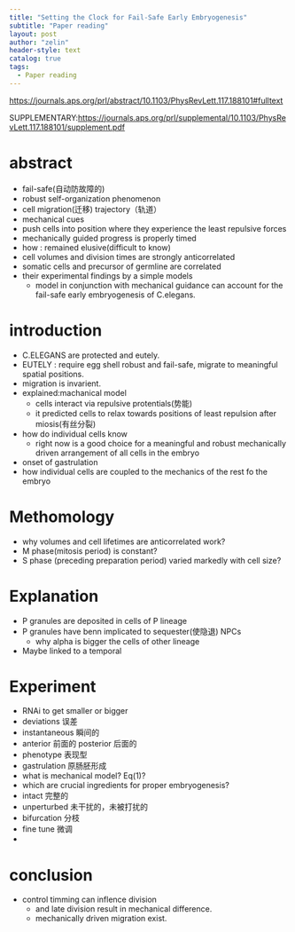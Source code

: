 ```yaml
---
title: "Setting the Clock for Fail-Safe Early Embryogenesis"
subtitle: "Paper reading"
layout: post
author: "zelin"
header-style: text
catalog: true
tags:
  - Paper reading
---
```


https://journals.aps.org/prl/abstract/10.1103/PhysRevLett.117.188101#fulltext

SUPPLEMENTARY:https://journals.aps.org/prl/supplemental/10.1103/PhysRevLett.117.188101/supplement.pdf

# abstract

* fail-safe(自动防故障的)
* robust self-organization phenomenon
* cell migration(迁移) trajectory（轨道）
* mechanical cues
* push cells into position where they experience the least repulsive forces
* mechanically guided progress is properly timed
* how : remained elusive(difficult to know)
* cell volumes and division times are strongly anticorrelated 
* somatic cells and precursor of germline are correlated
* their experimental findings by a simple models
  * model in conjunction with mechanical guidance can account for the fail-safe early embryogenesis of C.elegans.

# introduction

* C.ELEGANS are protected and eutely.
* EUTELY : require egg shell robust and fail-safe, migrate to meaningful spatial positions.
* migration is invarient.
* explained:machanical model
  * cells interact via repulsive protentials(势能)
  * it predicted cells to relax towards positions of least repulsion after miosis(有丝分裂)
* how do individual cells know 
  * right now is a good choice for a meaningful and robust mechanically driven arrangement of all cells in the embryo
* onset of gastrulation
* how individual cells are coupled to the mechanics of the rest fo the embryo

# Methomology
* why volumes and cell lifetimes are anticorrelated work?
* M phase(mitosis period) is constant?
* S phase (preceding preparation period) varied markedly with cell size?


# Explanation
* P granules are deposited in cells of P lineage
* P granules have benn implicated to sequester(使隐退) NPCs
  * why alpha is bigger the cells of other lineage
* Maybe linked to a temporal 

# Experiment
* RNAi to get smaller or bigger
* deviations 误差
* instantaneous 瞬间的
* anterior 前面的 posterior 后面的 
* phenotype 表现型
* gastrulation 原肠胚形成
* what is mechanical model? Eq(1)? 
* which are crucial ingredients for proper embryogenesis?
* intact 完整的
* unperturbed 未干扰的，未被打扰的
* bifurcation 分枝
* fine tune 微调
* 

# conclusion
* control timming can inflence division
  * and late division result in mechanical difference.
  * mechanically driven migration exist.
